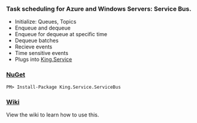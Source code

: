 ### Task scheduling for Azure and Windows Servers: Service Bus.
+ Initialize: Queues, Topics
+ Enqueue and dequeue
+ Enqueue for dequeue at specific time
+ Dequeue batches
+ Recieve events
+ Time sensitive events
+ Plugs into [King.Service](https://github.com/jefking/King.Service)

### [NuGet](https://www.nuget.org/packages/King.Service.ServiceBus)
```
PM> Install-Package King.Service.ServiceBus
```

### [Wiki](https://github.com/jefking/King.Service.ServiceBus/wiki)
View the wiki to learn how to use this.